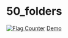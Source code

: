 # 50_folders
<a href="https://info.flagcounter.com/67gc"><img src="https://s11.flagcounter.com/mini/67gc/bg_FFFFFF/txt_000000/border_CCCCCC/flags_1/" alt="Flag Counter" border="0"></a>
[Demo](https://youtu.be/BtCleiEG0Yo)
